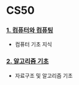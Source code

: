 # CS50

### [1. 컴퓨터와 컴퓨팅](Computer&Computing.md)
 - 컴퓨터 기초 지식

### [2. 알고리즘 기초](Algorithm.md)
 - 자료구조 및 알고리즘 기초
